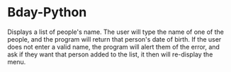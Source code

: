 # Bday-Python
Displays a list of people's name. The user will type the name of one of the people, and the program will return that person's date of birth. If the user does not enter a valid name, the program will alert them of the error, and ask if they want that person added to the list, it then will re-display the menu.

